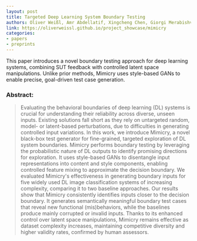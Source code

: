 ```yaml
---
layout: post
title: Targeted Deep Learning System Boundary Testing
authors: Oliver Weißl, Amr Abdellatif, Xingcheng Chen, Giorgi Merabishvili, Vincenzo Riccio, Severin Kacianka, Andrea Stocco
link: https://oliverweissl.github.io/project_showcase/mimicry
categories:
- papers
- preprints
---
```

This paper introduces a novel boundary testing approach for deep learning systems, combining SUT feedback with controlled latent space manipulations. Unlike prior methods, Mimicry uses style-based GANs to enable precise, goal-driven test case generation.

### Abstract:

> Evaluating the behavioral boundaries of deep learning (DL) systems is crucial for understanding their reliability across diverse, unseen inputs. Existing solutions fall short as they rely on untargeted random, model- or latent-based perturbations, due to difficulties in generating controlled input variations. In this work, we introduce Mimicry, a novel black-box test generator for fine-grained, targeted exploration of DL system boundaries. Mimicry performs boundary testing by leveraging the probabilistic nature of DL outputs to identify promising directions for exploration. It uses style-based GANs to disentangle input representations into content and style components, enabling controlled feature mixing to approximate the decision boundary. We evaluated Mimicry's effectiveness in generating boundary inputs for five widely used DL image classification systems of increasing complexity, comparing it to two baseline approaches. Our results show that Mimicry consistently identifies inputs closer to the decision boundary. It generates semantically meaningful boundary test cases that reveal new functional (mis)behaviors, while the baselines produce mainly corrupted or invalid inputs. Thanks to its enhanced control over latent space manipulations, Mimicry remains effective as dataset complexity increases, maintaining competitive diversity and higher validity rates, confirmed by human assessors.